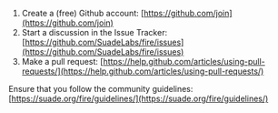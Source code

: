 1. Create a (free) Github account: [https://github.com/join](https://github.com/join)
2. Start a discussion in the Issue Tracker: [https://github.com/SuadeLabs/fire/issues](https://github.com/SuadeLabs/fire/issues)
3. Make a pull request: [https://help.github.com/articles/using-pull-requests/](https://help.github.com/articles/using-pull-requests/)


Ensure that you follow the community guidelines: [https://suade.org/fire/guidelines/](https://suade.org/fire/guidelines/)
